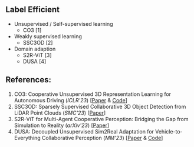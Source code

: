 
## Label Efficient
- Unsupervised / Self-supervised learning
  - CO3 [1] 
- Weakly supervised learning
  - SSC3OD [2]
- Domain adaption
  - S2R-ViT [3]
  - DUSA [4]


## References:
1.  CO3: Cooperative Unsupervised 3D Representation Learning for Autonomous Driving (*ICLR'23*) [[Paper](https://arxiv.org/abs/2206.04028) & [Code](https://github.com/Runjian-Chen/CO3)]
2.  SSC3OD: Sparsely Supervised Collaborative 3D Object Detection from LiDAR Point Clouds (*SMC'23*) [[Paper](https://arxiv.org/abs/2307.00717)]
3.  S2R-ViT for Multi-Agent Cooperative Perception: Bridging the Gap from Simulation to Reality (*arXiv'23*) [[Paper](https://arxiv.org/abs/2307.07935)]
4.  DUSA: Decoupled Unsupervised Sim2Real Adaptation for Vehicle-to-Everything Collaborative Perception (*MM'23*) [[Paper](https://www.colalab.net/media/paper/Sim2Real_MM_2023_Camera_Ready_2.pdf) & [Code](https://github.com/refkxh/DUSA)]

